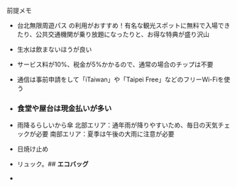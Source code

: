 前提メモ

- 台北無限周遊パス
の利用がおすすめ！有名な観光スポットに無料で入場できたり、公共交通機関が乗り放題になったりと、お得な特典が盛り沢山

- 生水は飲まないほうが良い
- サービス料が10%、税金が5%かかるので、通常の場合のチップは不要
- 通信は事前申請をして「iTaiwan」や「Taipei Free」などのフリーWi-Fiを使う
- ### 食堂や屋台は現金払いが多い
- 雨降るらしいから傘
北部エリア：通年雨が降りやすいため、毎日の天気チェックが必要
南部エリア：夏季は午後の大雨に注意が必要
- 日焼け止め
- リュック。## **エコバッグ**
- 